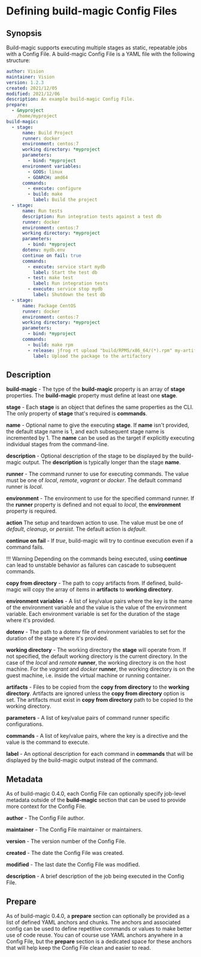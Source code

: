 # Defining build-magic Config Files

## Synopsis

Build-magic supports executing multiple stages as static, repeatable jobs with a Config File. A build-magic Config File is a YAML file with the following structure:

```yaml
author: Vision
maintainer: Vision
version: 1.2.3
created: 2021/12/05
modified: 2021/12/06
description: An example build-magic Config File.
prepare:
  - &myproject
    /home/myproject
build-magic:
  - stage:
      name: Build Project
      runner: docker
      environment: centos:7
      working directory: *myproject
      parameters:
        - bind: *myproject
      environment variables:
        - GOOS: linux
        - GOARCH: amd64
      commands:
        - execute: configure
        - build: make
          label: Build the project
  - stage:
      name: Run tests
      description: Run integration tests against a test db
      runner: docker
      environment: centos:7
      working directory: *myproject
      parameters:
        - bind: *myproject
      dotenv: mydb.env
      continue on fail: true
      commands: 
        - execute: service start mydb
          label: Start the test db
        - test: make test
          label: Run integration tests
        - execute: service stop mydb
          label: Shutdown the test db
  - stage:
      name: Package CentOS
      runner: docker
      environment: centos:7
      working directory: *myproject
      parameters:
        - bind: *myproject
      commands:
        - build: make rpm
        - release: jfrog rt upload "build/RPMS/x86_64/(*).rpm" my-artifactory
          label: Upload the package to the artifactory
```

## Description

**build-magic** - The type of the **build-magic** property is an array of **stage** properties. The **build-magic** property must define at least one **stage**.

**stage** - Each **stage** is an object that defines the same properties as the CLI. The only property of **stage** that's required is **commands**.

**name** - Optional name to give the executing **stage**. If **name** isn't provided, the default stage name is 1, and each subsequent stage name is incremented by 1. The **name** can be used as the target if explicitly executing individual stages from the command-line.

**description** - Optional description of the stage to be displayed by the build-magic output. The **description** is typically longer than the stage **name**.

**runner** - The command runner to use for executing commands. The value must be one of *local*, *remote*, *vagrant* or *docker*. The default command runner is *local*.

**environment** - The environment to use for the specified command runner. If the **runner** property is defined and not equal to *local*, the **environment** property is required.

**action** The setup and teardown action to use. The value must be one of *default*, *cleanup*, or *persist*. The default action is *default*.

**continue on fail** - If *true*, build-magic will try to continue execution even if a command fails.

!!! Warning
    Depending on the commands being executed, using **continue** can lead to unstable behavior as failures can cascade to subsequent commands.

**copy from directory** - The path to copy artifacts from. If defined, build-magic will copy the array of items in **artifacts** to **working directory**.

**environment variables** - A list of key/value pairs where the key is the name of the environment variable and the value is the value of the environment variable. Each environment variable is set for the duration of the stage where it's provided.

**dotenv** - The path to a dotenv file of environment variables to set for the duration of the stage where it's provided.

**working directory** - The working directory the **stage** will operate from. If not specified, the default working directory is the current directory. In the case of the *local* and *remote* **runner**, the working directory is on the host machine. For the *vagrant* and *docker* **runner**, the working directory is on the guest machine, i.e. inside the virtual machine or running container.

**artifacts** - Files to be copied from the **copy from directory** to the **working directory**. Artifacts are ignored unless the **copy from directory** option is set. The artifacts must exist in **copy from directory** path to be copied to the working directory.

**parameters** - A list of key/value pairs of command runner specific configurations.

**commands** - A list of key/value pairs, where the key is a directive and the value is the command to execute.

**label** - An optional description for each command in **commands** that will be displayed by the build-magic output instead of the command.

## Metadata

As of build-magic 0.4.0, each Config File can optionally specify job-level metadata outside of the **build-magic** section that can be used to provide more context for the Config File.

**author** - The Config File author.

**maintainer** - The Config File maintainer or maintainers.

**version** - The version number of the Config File.

**created** - The date the Config File was created.

**modified** - The last date the Config File was modified.

**description** - A brief description of the job being executed in the Config File.

## Prepare

As of build-magic 0.4.0, a **prepare** section can optionally be provided as a list of defined YAML anchors and chunks. The anchors and associated config can be used to define repetitive commands or values to make better use of code reuse. You can of course use YAML anchors anywhere in a Config File, but the **prepare** section is a dedicated space for these anchors that will help keep the Config File clean and easier to read.

